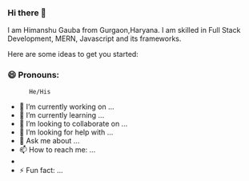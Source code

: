 ### Hi there 👋


I am Himanshu Gauba from Gurgaon,Haryana. I am skilled in Full Stack Development, MERN, Javascript and its frameworks.

Here are some ideas to get you started:

  ### 😄 Pronouns: 
          He/His
- 🔭 I’m currently working on ...
- 🌱 I’m currently learning ...
- 👯 I’m looking to collaborate on ...
- 🤔 I’m looking for help with ...
- 💬 Ask me about ...
- 📫 How to reach me: ...
- 
- ⚡ Fun fact: ...

